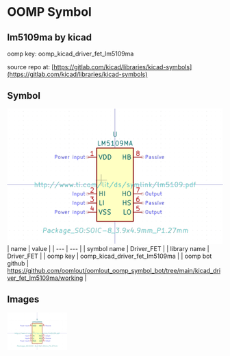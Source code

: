 # OOMP Symbol  
## lm5109ma  by kicad  
  
oomp key: oomp_kicad_driver_fet_lm5109ma  
  
source repo at: [https://gitlab.com/kicad/libraries/kicad-symbols](https://gitlab.com/kicad/libraries/kicad-symbols)  
## Symbol  
  
[![working.png](working_600.png)](working.png)  
| name | value | 
| --- | --- | 
| symbol name | Driver_FET | 
| library name | Driver_FET | 
| oomp key | oomp_kicad_driver_fet_lm5109ma | 
| oomp bot github | https://github.com/oomlout/oomlout_oomp_symbol_bot/tree/main/kicad_driver_fet_lm5109ma/working | 
## Images  
  
[![working.png](working_140.png)](working.png)  
